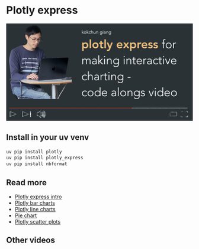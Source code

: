 # Plotly express


<a href="https://youtu.be/8BIT7RuZ0fk" target="_blank">
  <img src="https://github.com/kokchun/assets/blob/main/data_processing/plotly_express.png?raw=true" alt="plotly express" width="600">
</a>

## Install in your uv venv
```py
uv pip install plotly
uv pip install plotly_express
uv pip install nbformat
```

## Read more
- [Plotly express intro](https://plotly.com/python/plotly-express/)
- [Plotly bar charts](https://plotly.com/python/bar-charts/)
- [Plotly line charts](https://plotly.com/python/line-charts/)
- [Pie chart](https://plotly.com/python/pie-charts/)
- [Plotly scatter plots](https://plotly.com/python/line-and-scatter/)

## Other videos